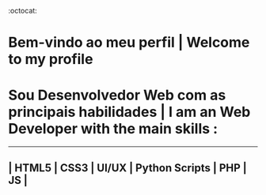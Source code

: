 :octocat:
# Bem-vindo ao meu perfil | Welcome to my profile
# Sou Desenvolvedor Web com as principais habilidades | I am an Web Developer with the main skills :
 __________________________________________________
| HTML5 | CSS3 | UI/UX | Python Scripts | PHP | JS |
 --------------------------------------------------
 
<!--
**felipefranca93/felipefranca93** is a ✨ _special_ ✨ repository because its `README.md` (this file) appears on your GitHub profile.

Here are some ideas to get you started:

- 🔭 I’m currently working on ...
- 🌱 I’m currently learning ...
- 👯 I’m looking to collaborate on ...
- 🤔 I’m looking for help with ...
- 💬 Ask me about ...
- 📫 How to reach me: ...
- 😄 Pronouns: ...
- ⚡ Fun fact: ...
-->
